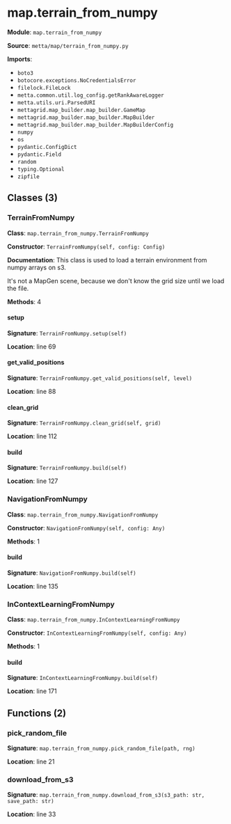 # map.terrain_from_numpy

**Module**: `map.terrain_from_numpy`

**Source**: `metta/map/terrain_from_numpy.py`

**Imports**:
- `boto3`
- `botocore.exceptions.NoCredentialsError`
- `filelock.FileLock`
- `metta.common.util.log_config.getRankAwareLogger`
- `metta.utils.uri.ParsedURI`
- `mettagrid.map_builder.map_builder.GameMap`
- `mettagrid.map_builder.map_builder.MapBuilder`
- `mettagrid.map_builder.map_builder.MapBuilderConfig`
- `numpy`
- `os`
- `pydantic.ConfigDict`
- `pydantic.Field`
- `random`
- `typing.Optional`
- `zipfile`

## Classes (3)

### TerrainFromNumpy

**Class**: `map.terrain_from_numpy.TerrainFromNumpy`

**Constructor**: `TerrainFromNumpy(self, config: Config)`

**Documentation**: This class is used to load a terrain environment from numpy arrays on s3.

It's not a MapGen scene, because we don't know the grid size until we load the file.

**Methods**: 4

#### setup

**Signature**: `TerrainFromNumpy.setup(self)`

**Location**: line 69

#### get_valid_positions

**Signature**: `TerrainFromNumpy.get_valid_positions(self, level)`

**Location**: line 88

#### clean_grid

**Signature**: `TerrainFromNumpy.clean_grid(self, grid)`

**Location**: line 112

#### build

**Signature**: `TerrainFromNumpy.build(self)`

**Location**: line 127


### NavigationFromNumpy

**Class**: `map.terrain_from_numpy.NavigationFromNumpy`

**Constructor**: `NavigationFromNumpy(self, config: Any)`

**Methods**: 1

#### build

**Signature**: `NavigationFromNumpy.build(self)`

**Location**: line 135


### InContextLearningFromNumpy

**Class**: `map.terrain_from_numpy.InContextLearningFromNumpy`

**Constructor**: `InContextLearningFromNumpy(self, config: Any)`

**Methods**: 1

#### build

**Signature**: `InContextLearningFromNumpy.build(self)`

**Location**: line 171


## Functions (2)

### pick_random_file

**Signature**: `map.terrain_from_numpy.pick_random_file(path, rng)`

**Location**: line 21

### download_from_s3

**Signature**: `map.terrain_from_numpy.download_from_s3(s3_path: str, save_path: str)`

**Location**: line 33


